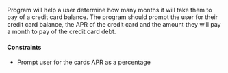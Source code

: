 Program will help a user determine how many months it will take them to pay of a credit card balance. The program should prompt the user for their credit card balance, the APR of the credit card and the amount they will pay a month to pay of the credit card debt.

#### Constraints
- Prompt user for the cards APR as a percentage